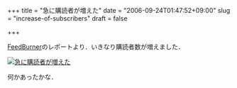 +++
title = "急に購読者が増えた"
date = "2006-09-24T01:47:52+09:00"
slug = "increase-of-subscribers"
draft = false

+++

<p><a href="http://feedburner.jp/fb/a/home" target="_blank">FeedBurner</a>のレポートより．いきなり購読者数が増えました．</p>
<p><a href="http://www.flickr.com/photos/june29/250563529/" title="Photo Sharing"><img src="http://static.flickr.com/92/250563529_c1a8582041_o.jpg" alt="急に購読者が増えた" /></a></p>
<p>何かあったかな．</p>
